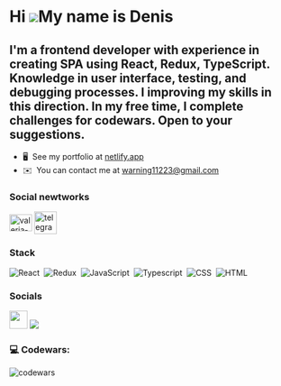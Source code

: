 Hi ![](https://user-images.githubusercontent.com/18350557/176309783-0785949b-9127-417c-8b55-ab5a4333674e.gif)My name is Denis
=============================================================================================================================

I'm a frontend developer with experience in creating SPA using React, Redux, TypeScript. Knowledge in user interface, testing, and debugging processes. I improving my skills in this direction. In my free time, I complete challenges for codewars. Open to your suggestions.
------------------------

* 🖥️  See my portfolio at [netlify.app](http://warning11223.netlify.app/)
* ✉️  You can contact me at [warning11223@gmail.com](mailto:warning11223@gmail.com)

### Social newtworks

<p align="left">
<a href="https://linkedin.com/in/denis-khablo" target="blank"><img align="center" src="https://raw.githubusercontent.com/rahuldkjain/github-profile-readme-generator/master/src/images/icons/Social/linked-in-alt.svg" alt="valeria-koroleva-a81030273" height="30" width="40" /></a>
  <a href="https://t.me/w4rn1nq" target="blank"><img align="center" src="https://cdn-icons-png.flaticon.com/512/2111/2111646.png" alt="telegram" height="40" width="40" /></a>
</p>


### Stack

![React](https://img.shields.io/badge/-React-05122A?style=flat&logo=react)&nbsp;
![Redux](https://img.shields.io/badge/-Redux-05122A?style=flat&logo=redux)&nbsp;
![JavaScript](https://img.shields.io/badge/-JavaScript-05122A?style=flat&logo=javascript)&nbsp;
![Typescript](https://img.shields.io/badge/-Typescript-05122A?style=flat&logo=typescript)&nbsp;
![CSS](https://img.shields.io/badge/-CSS-05122A?style=flat&logo=CSS3&logoColor=1572B6)&nbsp;
![HTML](https://img.shields.io/badge/-HTML-05122A?style=flat&logo=HTML5)&nbsp;

### Socials

<a href="https://www.linkedin.com/in/denis-khablo/" target="_blank" rel="noreferrer"><img src="https://raw.githubusercontent.com/danielcranney/readme-generator/main/public/icons/socials/linkedin.svg" width="32" height="32" /></a>
<img src="https://img.shields.io/badge/telegram-black?style=for-the-badge&logo=telegram&logoColor=white"/>

### 💻 Codewars:

![codewars](https://www.codewars.com/users/warning11223/badges/large)
